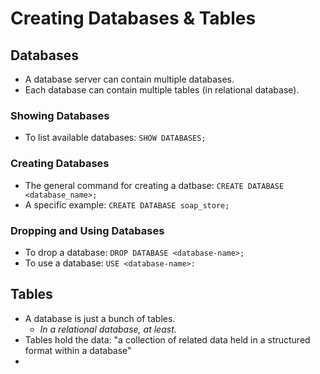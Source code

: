 # Creating Databases & Tables
## Databases
- A database server can contain multiple databases.
- Each database can contain multiple tables (in relational database).
### Showing Databases
- To list available databases: `SHOW DATABASES;`
### Creating Databases
- The general command for creating a datbase: `CREATE DATABASE <database_name>;`
- A specific example: `CREATE DATABASE soap_store;`
### Dropping and Using Databases
- To drop a database: `DROP DATABASE <database-name>;`
- To use a database: `USE <database-name>:`
## Tables
- A database is just a bunch of tables.
  - *In a relational database, at least.*
- Tables hold the data: "a collection of related data held in a structured format within a database"
- 
